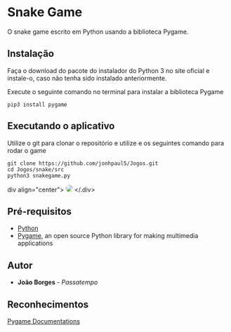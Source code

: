 # Snake Game

O snake game escrito em Python usando a biblioteca Pygame.

## Instalação
Faça o download do pacote do instalador do Python 3 no site oficial e instale-o, caso não tenha sido instalado anteriormente.

Execute o seguinte comando no terminal para instalar a biblioteca Pygame

    pip3 install pygame


## Executando o aplicativo

Utilize o git para clonar o repositório e utilize e os seguintes comando para rodar o game

    git clone https://github.com/jonhpaul5/Jogos.git
    cd Jogos/snake/src
    python3 snakegame.py

div align="center">
    <img style="border-radius:50px;" src="https://uploaddeimagens.com.br/imagens/udkTbU0">
</.div>

## Pré-requisitos
* [Python](https://www.python.org)
* [Pygame](https://www.pygame.org/wiki/GettingStarted), an open source Python library for making multimedia applications

## Autor

* **João Borges** - *Passatempo*

## Reconhecimentos
 [Pygame Documentations](https://www.pygame.org/docs/)
